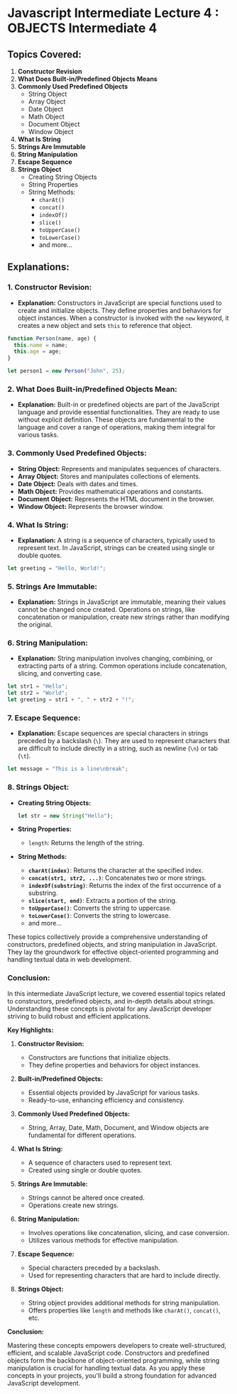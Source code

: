 # Javascript Intermediate Lecture 4 : OBJECTS Intermediate 4

## Topics Covered:

1. **Constructor Revision**
2. **What Does Built-in/Predefined Objects Means**
3. **Commonly Used Predefined Objects**
   - String Object
   - Array Object
   - Date Object
   - Math Object
   - Document Object
   - Window Object
4. **What Is String**
5. **Strings Are Immutable**
6. **String Manipulation**
7. **Escape Sequence**
8. **Strings Object**
   - Creating String Objects
   - String Properties
   - String Methods:
     - `charAt()`
     - `concat()`
     - `indexOf()`
     - `slice()`
     - `toUpperCase()`
     - `toLowerCase()`
     - and more...

## Explanations:

### 1. **Constructor Revision:**

- **Explanation:** Constructors in JavaScript are special functions used to create and initialize objects. They define properties and behaviors for object instances. When a constructor is invoked with the `new` keyword, it creates a new object and sets `this` to reference that object.

```javascript
function Person(name, age) {
  this.name = name;
  this.age = age;
}

let person1 = new Person("John", 25);
```

### 2. **What Does Built-in/Predefined Objects Mean:**

- **Explanation:** Built-in or predefined objects are part of the JavaScript language and provide essential functionalities. They are ready to use without explicit definition. These objects are fundamental to the language and cover a range of operations, making them integral for various tasks.

### 3. **Commonly Used Predefined Objects:**

- **String Object:** Represents and manipulates sequences of characters.
- **Array Object:** Stores and manipulates collections of elements.
- **Date Object:** Deals with dates and times.
- **Math Object:** Provides mathematical operations and constants.
- **Document Object:** Represents the HTML document in the browser.
- **Window Object:** Represents the browser window.

### 4. **What Is String:**

- **Explanation:** A string is a sequence of characters, typically used to represent text. In JavaScript, strings can be created using single or double quotes.

```javascript
let greeting = "Hello, World!";
```

### 5. **Strings Are Immutable:**

- **Explanation:** Strings in JavaScript are immutable, meaning their values cannot be changed once created. Operations on strings, like concatenation or manipulation, create new strings rather than modifying the original.

### 6. **String Manipulation:**

- **Explanation:** String manipulation involves changing, combining, or extracting parts of a string. Common operations include concatenation, slicing, and converting case.

```javascript
let str1 = "Hello";
let str2 = "World";
let greeting = str1 + ", " + str2 + "!";
```

### 7. **Escape Sequence:**

- **Explanation:** Escape sequences are special characters in strings preceded by a backslash (`\`). They are used to represent characters that are difficult to include directly in a string, such as newline (`\n`) or tab (`\t`).

```javascript
let message = "This is a line\nbreak";
```

### 8. **Strings Object:**

- **Creating String Objects:**

  ```javascript
  let str = new String("Hello");
  ```

- **String Properties:**

  - `length`: Returns the length of the string.

- **String Methods:**
  - **`charAt(index)`**: Returns the character at the specified index.
  - **`concat(str1, str2, ...)`**: Concatenates two or more strings.
  - **`indexOf(substring)`**: Returns the index of the first occurrence of a substring.
  - **`slice(start, end)`**: Extracts a portion of the string.
  - **`toUpperCase()`**: Converts the string to uppercase.
  - **`toLowerCase()`**: Converts the string to lowercase.
  - and more...

These topics collectively provide a comprehensive understanding of constructors, predefined objects, and string manipulation in JavaScript. They lay the groundwork for effective object-oriented programming and handling textual data in web development.

### Conclusion:

In this intermediate JavaScript lecture, we covered essential topics related to constructors, predefined objects, and in-depth details about strings. Understanding these concepts is pivotal for any JavaScript developer striving to build robust and efficient applications.

**Key Highlights:**

1. **Constructor Revision:**

   - Constructors are functions that initialize objects.
   - They define properties and behaviors for object instances.

2. **Built-in/Predefined Objects:**

   - Essential objects provided by JavaScript for various tasks.
   - Ready-to-use, enhancing efficiency and consistency.

3. **Commonly Used Predefined Objects:**

   - String, Array, Date, Math, Document, and Window objects are fundamental for different operations.

4. **What Is String:**

   - A sequence of characters used to represent text.
   - Created using single or double quotes.

5. **Strings Are Immutable:**

   - Strings cannot be altered once created.
   - Operations create new strings.

6. **String Manipulation:**

   - Involves operations like concatenation, slicing, and case conversion.
   - Utilizes various methods for effective manipulation.

7. **Escape Sequence:**

   - Special characters preceded by a backslash.
   - Used for representing characters that are hard to include directly.

8. **Strings Object:**
   - String object provides additional methods for string manipulation.
   - Offers properties like `length` and methods like `charAt()`, `concat()`, etc.

**Conclusion:**

Mastering these concepts empowers developers to create well-structured, efficient, and scalable JavaScript code. Constructors and predefined objects form the backbone of object-oriented programming, while string manipulation is crucial for handling textual data. As you apply these concepts in your projects, you'll build a strong foundation for advanced JavaScript development.

